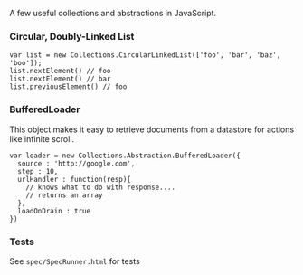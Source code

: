 A few useful collections and abstractions in JavaScript.

### Circular, Doubly-Linked List

    var list = new Collections.CircularLinkedList(['foo', 'bar', 'baz', 'boo']);
    list.nextElement() // foo
    list.nextElement() // bar
    list.previousElement() // foo

### BufferedLoader

This object makes it easy to retrieve documents from a datastore for actions like infinite scroll.

    var loader = new Collections.Abstraction.BufferedLoader({
      source : 'http://google.com',
      step : 10,
      urlHandler : function(resp){
        // knows what to do with response....
        // returns an array
      },
      loadOnDrain : true
    })


### Tests

See `spec/SpecRunner.html` for tests